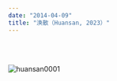 ```yaml
---
date: "2014-04-09"
title: "涣散（Huansan, 2023）"
---
```

<br><br>

![huansan0001](/img/portfolio/huansan/huansan0001.jpg)
